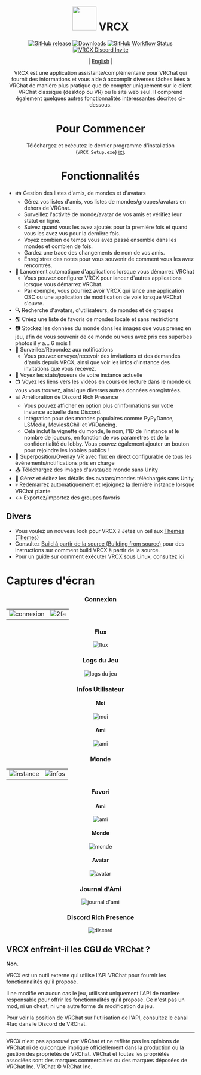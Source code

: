 <div align="center">

# <img src="https://raw.githubusercontent.com/vrcx-team/VRCX/master/images/VRCX.ico" width="64" height="64"> </img> VRCX

[![GitHub release](https://img.shields.io/github/release/vrcx-team/VRCX.svg)](https://github.com/vrcx-team/VRCX/releases/latest)
[![Downloads](https://img.shields.io/github/downloads/vrcx-team/VRCX/total?color=6451f1)](https://github.com/vrcx-team/VRCX/releases/latest)
[![GitHub Workflow Status](https://github.com/vrcx-team/VRCX/actions/workflows/github_actions.yml/badge.svg)](https://github.com/vrcx-team/VRCX/actions/workflows/github_actions.yml)
[![VRCX Discord Invite](https://img.shields.io/discord/854071236363550763?color=%237289DA&logo=discord&logoColor=white&label=discord)](https://vrcx.app/discord)

| [English](/README.md) |

VRCX est une application assistante/complémentaire pour VRChat qui fournit des informations et vous aide à accomplir diverses tâches liées à VRChat de manière plus pratique que de compter uniquement sur le client VRChat classique (desktop ou VR) ou le site web seul. Il comprend également quelques autres fonctionnalités intéressantes décrites ci-dessous.

# Pour Commencer

<div align="center">

Téléchargez et exécutez le dernier programme d'installation (`VRCX_Setup.exe`) [ici](https://github.com/vrcx-team/VRCX/releases/latest).

# Fonctionnalités

<div align="left">

- :family: Gestion des listes d'amis, de mondes et d'avatars
    - Gérez vos listes d'amis, vos listes de mondes/groupes/avatars en dehors de VRChat.
    - Surveillez l'activité de monde/avatar de vos amis et vérifiez leur statut en ligne.
    - Suivez quand vous les avez ajoutés pour la première fois et quand vous les avez vus pour la dernière fois.
    - Voyez combien de temps vous avez passé ensemble dans les mondes et combien de fois.
    - Gardez une trace des changements de nom de vos amis.
    - Enregistrez des notes pour vous souvenir de comment vous les avez rencontrés.
- :electric_plug: Lancement automatique d'applications lorsque vous démarrez VRChat
    - Vous pouvez configurer VRCX pour lancer d'autres applications lorsque vous démarrez VRChat.
    - Par exemple, vous pourriez avoir VRCX qui lance une application OSC ou une application de modification de voix lorsque VRChat s'ouvre.
- :mag: Recherche d'avatars, d'utilisateurs, de mondes et de groupes
- :earth_americas: Créez une liste de favoris de mondes locale et sans restrictions
- :camera: Stockez les données du monde dans les images que vous prenez en jeu, afin de vous souvenir de ce monde où vous avez pris ces superbes photos il y a... 6 mois !
- :bell: Surveillez/Répondez aux notifications
    - Vous pouvez envoyer/recevoir des invitations et des demandes d'amis depuis VRCX, ainsi que voir les infos d'instance des invitations que vous recevez.
- :scroll: Voyez les stats/joueurs de votre instance actuelle
- :tv: Voyez les liens vers les vidéos en cours de lecture dans le monde où vous vous trouvez, ainsi que diverses autres données enregistrées.
- :bar_chart: Amélioration de Discord Rich Presence
    - Vous pouvez afficher en option plus d'informations sur votre instance actuelle dans Discord.
    - Intégration pour des mondes populaires comme PyPyDance, LSMedia, Movies&Chill et VRDancing.
    - Cela inclut la vignette du monde, le nom, l'ID de l'instance et le nombre de joueurs, en fonction de vos paramètres et de la confidentialité du lobby. Vous pouvez également ajouter un bouton pour rejoindre les lobbies publics !
- :crystal_ball: Superposition/Overlay VR avec flux en direct configurable de tous les événements/notifications pris en charge
- :outbox_tray: Téléchargez des images d'avatar/de monde sans Unity
- :page_facing_up: Gérez et éditez les détails des avatars/mondes téléchargés sans Unity
- :skull: Redémarrez automatiquement et rejoignez la dernière instance lorsque VRChat plante
- :left_right_arrow: Exportez/importez des groupes favoris

## Divers

- Vous voulez un nouveau look pour VRCX ? Jetez un œil aux [Thèmes (Themes)](https://github.com/vrcx-team/VRCX/wiki/Themes)
- Consultez [Build à partir de la source (Building from source)](https://github.com/vrcx-team/VRCX/wiki/Building-from-source) pour des instructions sur comment build VRCX à partir de la source.
- Pour un guide sur comment exécuter VRCX sous Linux, consultez [ici](https://github.com/vrcx-team/VRCX/wiki/Running-VRCX-on-Linux)

# Captures d'écran

<div align="center">

<h3>Connexion</h3>

<table>
  <tr>
    <td align="center"><img src="https://github-production-user-asset-6210df.s3.amazonaws.com/82102170/251994190-5e6a961e-b2fe-4d3b-bf66-455d8626b8bf.png" alt="connexion"></td>
    <td align="center"><img src="https://github-production-user-asset-6210df.s3.amazonaws.com/82102170/251994414-a21faf59-6199-45de-94e7-a093a6b8c0ac.png" alt="2fa"></td>
  </tr>
</table>

<h3>Flux</h3>

<img src="https://github-production-user-asset-6210df.s3.amazonaws.com/82102170/251987020-9839a2c9-47db-4271-b1bf-8e07669a7056.png" alt="flux">

<h3>Logs du Jeu</h3>

<img src="https://github-production-user-asset-6210df.s3.amazonaws.com/82102170/251987498-b82266ed-131d-42ad-be2f-b167f24acf9f.png" alt="logs du jeu">

<h3>Infos Utilisateur</h3>

<h4>Moi</h4>

<img src="https://github-production-user-asset-6210df.s3.amazonaws.com/82102170/251990237-0c863d27-141c-4447-82de-4279ab8973ea.png" alt="moi">

<h4>Ami</h4>

<img src="https://github-production-user-asset-6210df.s3.amazonaws.com/82102170/251989666-8f918786-e632-451d-be29-f92d2c681b80.png" alt="ami">

<h3>Monde</h3>

<table>
  <tr>
    <td align="center"><img src="https://github-production-user-asset-6210df.s3.amazonaws.com/82102170/251991003-37a986bb-470c-442b-8ada-31918f7b2017.png" alt="instance"></td>
    <td align="center"><img src="https://github-production-user-asset-6210df.s3.amazonaws.com/82102170/251991217-0d40846f-ac08-48c0-8e4d-18c35fe0999b.png" alt="infos"></td>
  </tr>
</table>

<h3>Favori</h3>

<h4>Ami</h4>

<img src="https://github-production-user-asset-6210df.s3.amazonaws.com/82102170/251992424-ba406d0f-787e-4e2d-89bd-4caa0a05d31f.png" alt="ami">

<h4>Monde</h4>

<img src="https://github-production-user-asset-6210df.s3.amazonaws.com/82102170/251992950-8f2c6cdc-dc9a-4a60-b59f-9fa80d071359.png" alt="monde">

<h4>Avatar</h4>

<img src="https://github-production-user-asset-6210df.s3.amazonaws.com/82102170/251993408-66d11100-15a8-484f-b9fd-82be1516c9be.png" alt="avatar">

<h3>Journal d'Ami</h3>

<img src="https://github-production-user-asset-6210df.s3.amazonaws.com/82102170/251993741-e2033095-4ceb-4552-8b79-9285325c1e49.png" alt="journal d'ami">

<h3>Discord Rich Presence</h3>

<img src="https://github-production-user-asset-6210df.s3.amazonaws.com/82102170/251997318-5a71249c-59fc-4ad6-9194-d6b1d4165600.png" alt="discord">

<!-- Les autres images seront similaires à celle-ci -->
</div>

## VRCX enfreint-il les CGU de VRChat ?

**Non.**

VRCX est un outil externe qui utilise l'API VRChat pour fournir les fonctionnalités qu'il propose.

Il ne modifie en aucun cas le jeu, utilisant uniquement l'API de manière responsable pour offrir les fonctionnalités qu'il propose. Ce n'est pas un mod, ni un cheat, ni une autre forme de modification du jeu.

Pour voir la position de VRChat sur l'utilisation de l'API, consultez le canal #faq dans le Discord de VRChat.

---

VRCX n'est pas approuvé par VRChat et ne reflète pas les opinions de VRChat ni de quiconque impliqué officiellement dans la production ou la gestion des propriétés de VRChat. VRChat et toutes les propriétés associées sont des marques commerciales ou des marques déposées de VRChat Inc. VRChat © VRChat Inc.
